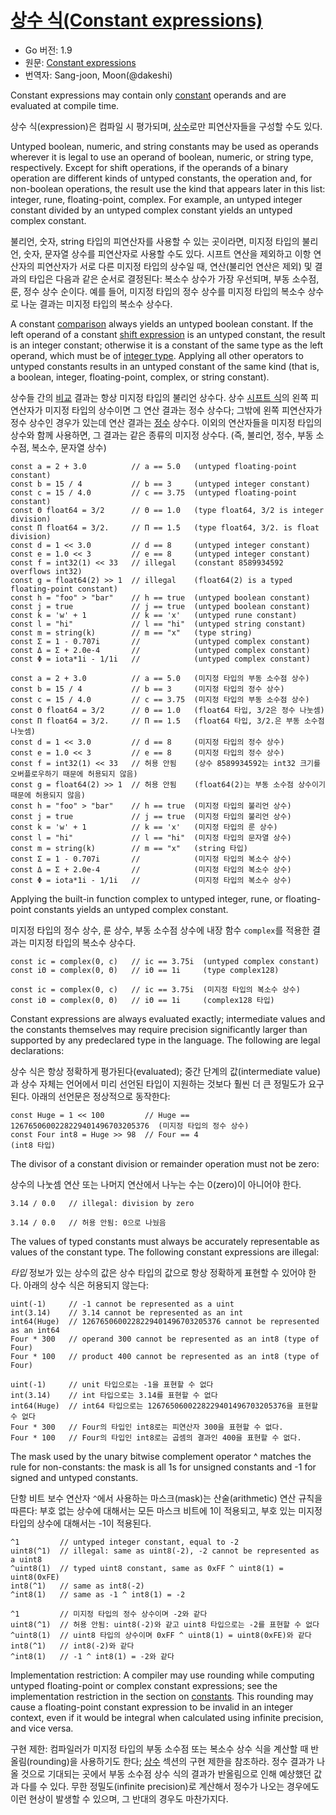 # [상수 식(Constant expressions)](#constant-expressions)

* Go 버전: 1.9
* 원문: [Constant expressions](https://golang.org/ref/spec#Constant_expressions)
* 번역자: Sang-joon, Moon(@dakeshi)

Constant expressions may contain only [constant](/Constants/) operands and are evaluated at compile time.

상수 식(expression)은 컴파일 시 평가되며, [상수](/Constants/)로만 피연산자들을 구성할 수도 있다.

Untyped boolean, numeric, and string constants may be used as operands wherever it is legal to use an operand of boolean, numeric, or string type, respectively. Except for shift operations, if the operands of a binary operation are different kinds of untyped constants, the operation and, for non-boolean operations, the result use the kind that appears later in this list: integer, rune, floating-point, complex. For example, an untyped integer constant divided by an untyped complex constant yields an untyped complex constant.

불리언, 숫자, string 타입의 피연산자를 사용할 수 있는 곳이라면, 미지정 타입의 불리언, 숫자, 문자열 상수를 피연산자로 사용할 수도 있다. 시프트 연산을 제외하고 이항 연산자의 피연산자가 서로 다른 미지정 타입의 상수일 때, 연산(불리언 연산은 제외) 및 결과의 타입은 다음과 같은 순서로 결정된다: 복소수 상수가 가장 우선되며, 부동 소수점, 룬, 정수 상수 순이다. 예를 들어, 미지정 타입의 정수 상수를 미지정 타입의 복소수 상수로 나눈 결과는 미지정 타입의 복소수 상수다.

A constant [comparison](/Expressions/comparison_operators.html) always yields an untyped boolean constant. If the left operand of a constant [shift expression](/Expressions/operators.html) is an untyped constant, the result is an integer constant; otherwise it is a constant of the same type as the left operand, which must be of [integer type](/Types/numeric_types.html). Applying all other operators to untyped constants results in an untyped constant of the same kind (that is, a boolean, integer, floating-point, complex, or string constant).

상수들 간의 [비교](/Expressions/comparison_operators.html) 결과는 항상 미지정 타입의 불리언 상수다. 상수 [시프트 식](/Expressions/operators.html)의 왼쪽 피연산자가 미지정 타입의 상수이면 그 연산 결과는 정수 상수다; 그밖에 왼쪽 피연산자가 정수 상수인 경우가 있는데 연산 결과는 [정수](/Types/numeric_types.html) 상수다. 이외의 연산자들을 미지정 타입의 상수와 함께 사용하면, 그 결과는 같은 종류의 미지정 상수다. (즉, 불리언, 정수, 부동 소수점, 복소수, 문자열 상수)

```
const a = 2 + 3.0          // a == 5.0   (untyped floating-point constant)
const b = 15 / 4           // b == 3     (untyped integer constant)
const c = 15 / 4.0         // c == 3.75  (untyped floating-point constant)
const Θ float64 = 3/2      // Θ == 1.0   (type float64, 3/2 is integer division)
const Π float64 = 3/2.     // Π == 1.5   (type float64, 3/2. is float division)
const d = 1 << 3.0         // d == 8     (untyped integer constant)
const e = 1.0 << 3         // e == 8     (untyped integer constant)
const f = int32(1) << 33   // illegal    (constant 8589934592 overflows int32)
const g = float64(2) >> 1  // illegal    (float64(2) is a typed floating-point constant)
const h = "foo" > "bar"    // h == true  (untyped boolean constant)
const j = true             // j == true  (untyped boolean constant)
const k = 'w' + 1          // k == 'x'   (untyped rune constant)
const l = "hi"             // l == "hi"  (untyped string constant)
const m = string(k)        // m == "x"   (type string)
const Σ = 1 - 0.707i       //            (untyped complex constant)
const Δ = Σ + 2.0e-4       //            (untyped complex constant)
const Φ = iota*1i - 1/1i   //            (untyped complex constant)
```

```
const a = 2 + 3.0          // a == 5.0   (미지정 타입의 부동 소수점 상수)
const b = 15 / 4           // b == 3     (미지정 타입의 정수 상수)
const c = 15 / 4.0         // c == 3.75  (미지정 타입의 부동 소수점 상수)
const Θ float64 = 3/2      // Θ == 1.0   (float64 타입, 3/2은 정수 나눗셈)
const Π float64 = 3/2.     // Π == 1.5   (float64 타입, 3/2.은 부동 소수점 나눗셈)
const d = 1 << 3.0         // d == 8     (미지정 타입의 정수 상수)
const e = 1.0 << 3         // e == 8     (미지정 타입의 정수 상수)
const f = int32(1) << 33   // 허용 안됨    (상수 8589934592는 int32 크기를 오버플로우하기 때문에 허용되지 않음)
const g = float64(2) >> 1  // 허용 안됨    (float64(2)는 부동 소수점 상수이기 때문에 허용되지 않음)
const h = "foo" > "bar"    // h == true  (미지정 타입의 불리언 상수)
const j = true             // j == true  (미지정 타입의 불리언 상수)
const k = 'w' + 1          // k == 'x'   (미지정 타입의 룬 상수)
const l = "hi"             // l == "hi"  (미지정 타입의 문자열 상수)
const m = string(k)        // m == "x"   (string 타입)
const Σ = 1 - 0.707i       //            (미지정 타입의 복소수 상수)
const Δ = Σ + 2.0e-4       //            (미지정 타입의 복소수 상수)
const Φ = iota*1i - 1/1i   //            (미지정 타입의 복소수 상수)
```

Applying the built-in function complex to untyped integer, rune, or floating-point constants yields an untyped complex constant.

미지정 타입의 정수 상수, 룬 상수, 부동 소수점 상수에 내장 함수 `complex`를 적용한 결과는 미지정 타입의 복소수 상수다.

```
const ic = complex(0, c)   // ic == 3.75i  (untyped complex constant)
const iΘ = complex(0, Θ)   // iΘ == 1i     (type complex128)
```

```
const ic = complex(0, c)   // ic == 3.75i  (미지정 타입의 복소수 상수)
const iΘ = complex(0, Θ)   // iΘ == 1i     (complex128 타입)
```

Constant expressions are always evaluated exactly; intermediate values and the constants themselves may require precision significantly larger than supported by any predeclared type in the language. The following are legal declarations:

상수 식은 항상 정확하게 평가된다(evaluated); 중간 단계의 값(intermediate value)과 상수 자체는 언어에서 미리 선언된 타입이 지원하는 것보다 훨씬 더 큰 정밀도가 요구된다. 아래의 선언문은 정상적으로 동작한다:

```
const Huge = 1 << 100         // Huge == 1267650600228229401496703205376  (미지정 타입의 정수 상수)
const Four int8 = Huge >> 98  // Four == 4                                (int8 타입)
```

The divisor of a constant division or remainder operation must not be zero:

상수의 나눗셈 연산 또는 나머지 연산에서 나누는 수는 0(zero)이 아니어야 한다.

```
3.14 / 0.0   // illegal: division by zero
```

```
3.14 / 0.0   // 허용 안됨: 0으로 나눴음
```

The values of typed constants must always be accurately representable as values of the constant type. The following constant expressions are illegal:

*타입* 정보가 있는 상수의 값은 상수 타입의 값으로 항상 정확하게 표현할 수 있어야 한다. 아래의 상수 식은 허용되지 않는다:

```
uint(-1)     // -1 cannot be represented as a uint
int(3.14)    // 3.14 cannot be represented as an int
int64(Huge)  // 1267650600228229401496703205376 cannot be represented as an int64
Four * 300   // operand 300 cannot be represented as an int8 (type of Four)
Four * 100   // product 400 cannot be represented as an int8 (type of Four)
```

```
uint(-1)     // unit 타입으로는 -1을 표현할 수 없다
int(3.14)    // int 타입으로는 3.14를 표현할 수 없다
int64(Huge)  // int64 타입으로는 1267650600228229401496703205376을 표현할 수 없다
Four * 300   // Four의 타입인 int8로는 피연산자 300을 표현할 수 없다.
Four * 100   // Four의 타입인 int8로는 곱셈의 결과인 400을 표현할 수 없다.
```

The mask used by the unary bitwise complement operator ^ matches the rule for non-constants: the mask is all 1s for unsigned constants and -1 for signed and untyped constants.

단항 비트 보수 연산자 `^`에서 사용하는 마스크(mask)는 산술(arithmetic) 연산 규칙을 따른다: 부호 없는 상수에 대해서는 모든 마스크 비트에 1이 적용되고, 부호 있는 미지정 타입의 상수에 대해서는 -1이 적용된다.

```
^1         // untyped integer constant, equal to -2
uint8(^1)  // illegal: same as uint8(-2), -2 cannot be represented as a uint8
^uint8(1)  // typed uint8 constant, same as 0xFF ^ uint8(1) = uint8(0xFE)
int8(^1)   // same as int8(-2)
^int8(1)   // same as -1 ^ int8(1) = -2
```

```
^1         // 미지정 타입의 정수 상수이며 -2와 같다
uint8(^1)  // 허용 안됨: uint8(-2)와 같고 uint8 타입으로는 -2를 표현할 수 없다
^uint8(1)  // uint8 타입의 상수이며 0xFF ^ uint8(1) = uint8(0xFE)와 같다
int8(^1)   // int8(-2)와 같다
^int8(1)   // -1 ^ int8(1) = -2와 같다
```

Implementation restriction: A compiler may use rounding while computing untyped floating-point or complex constant expressions; see the implementation restriction in the section on [constants](/Constants/). This rounding may cause a floating-point constant expression to be invalid in an integer context, even if it would be integral when calculated using infinite precision, and vice versa.

구현 제한: 컴파일러가 미지정 타입의 부동 소수점 또는 복소수 상수 식을 계산할 때 반올림(rounding)을 사용하기도 한다; [상수](/Constants/) 섹션의 구현 제한을 참조하라. 정수 결과가 나올 것으로 기대되는 곳에서 부동 소수점 상수 식의 결과가 반올림으로 인해 예상했던 값과 다를 수 있다. 무한 정밀도(infinite precision)로 계산해서 정수가 나오는 경우에도 이런 현상이 발생할 수 있으며, 그 반대의 경우도 마찬가지다.
